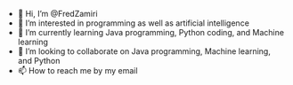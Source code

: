 - 👋 Hi, I’m @FredZamiri
- 👀 I’m interested in programming as well as artificial intelligence
- 🌱 I’m currently learning Java programming, Python coding, and Machine learning
- 💞️ I’m looking to collaborate on Java programming, Machine learning, and Python 
- 📫 How to reach me by my email

<!---
FredZamiri/FredZamiri is a ✨ special ✨ repository because its `README.md` (this file) appears on your GitHub profile.
You can click the Preview link to take a look at your changes.
--->
